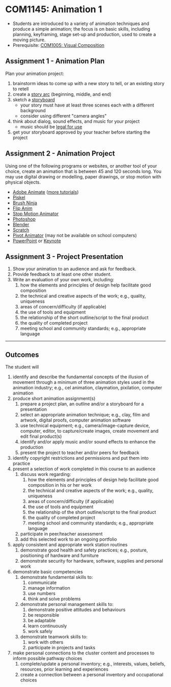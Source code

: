 # COM1145: Animation 1

* Students are introduced to a variety of animation techniques and produce a simple animation; the focus is on basic skills, including planning, keyframing, stage set-up and production, used to create a moving picture.
* Prerequisite: [COM1005: Visual Composition](COM1105.md)

## Assignment 1 - Animation Plan

Plan your animation project:

1. brainstorm ideas to come up with a new story to tell, or an existing story to retell
2. create a [story arc](https://en.wikipedia.org/wiki/Story_arc) (beginning, middle, and end)
3. sketch a [storyboard](https://en.wikipedia.org/wiki/Storyboard)
    * your story must have at least three scenes each with a different background
    * consider using different "camera angles"
4. think about dialog, sound effects, and music for your project
    * music should be [legal for use](https://creativecommons.org/about/program-areas/arts-culture/arts-culture-resources/legalmusicforvideos/)
5. get your storyboard approved by your teacher before starting the project

## Assignment 2 - Animation Project

Using one of the following programs or websites, or another tool of your choice, create an animation that is between 45 and 120 seconds long. You may use digital drawing or modelling, paper drawings, or stop motion with physical objects.

* [Adobe Animate](https://www.linkedin.com/learning/adobe-animate-essential-training/animating-media-with-adobe-animate?u=100056737) ([more tutorials](https://www.linkedin.com/learning/search?keywords=adobe%20animate&u=100056737))
* [Piskel](https://www.piskelapp.com/)
* [Brush Ninja](https://brush.ninja/)
* [Flip Anim](https://flipanim.com/)
* [Stop Motion Animator](https://chrome.google.com/webstore/detail/stop-motion-animator/dhgmfcabdnkbdhelnooodefedbilcpho)
* [Photoshop](https://creativecloud.adobe.com/discover/article/how-to-make-a-stop-motion-animation)
* [Blender](https://www.linkedin.com/learning/blender-3-essential-training/introducing-blender-3-0-for-beginners?u=100056737)
* [Scratch](https://scratch.mit.edu/)
* [Pivot Animator](https://pivotanimator.net/) (may not be available on school computers)
* [PowerPoint](https://www.microsoft.com/en-ca/microsoft-365/powerpoint) or [Keynote](https://www.apple.com/ca/keynote/)

## Assignment 3 - Project Presentation

1. Show your animation to an audience and ask for feedback.
2. Provide feedback to at least one other student.
3. Write an evaluation of your own work, including:
    1. how the elements and principles of design help facilitate good composition
    2. the technical and creative aspects of the work; e.g., quality, uniqueness
    3. areas of concern/difficulty (if applicable)
    4. the use of tools and equipment
    5. the relationship of the short outline/script to the final product
    6. the quality of completed project
    7. meeting school and community standards; e.g., appropriate language

---

## Outcomes

The student will

1. identify and describe the fundamental concepts of the illusion of movement through a minimum of three animation styles used in the animation industry; e.g., cel animation, claymation, pixilation, computer animation
2. produce short animation assignment(s)
    1. prepare a project plan, an outline and/or a storyboard for a presentation
    2. select an appropriate animation technique; e.g., clay, film and artwork, digital proofs, computer animation software
    3. use technical equipment; e.g., camera/image-capture device, computer, editor, to capture/create images, create movement and edit final product(s)
    4. identify and/or apply music and/or sound effects to enhance the production
    5. present the project to teacher and/or peers for feedback
3. identify copyright restrictions and permissions and put them into practice
4. present a selection of work completed in this course to an audience
    1. discuss work regarding:
        1. how the elements and principles of design help facilitate good composition in his or her work
        2. the technical and creative aspects of the work; e.g., quality, uniqueness
        3. areas of concern/difficulty (if applicable)
        4. the use of tools and equipment
        5. the relationship of the short outline/script to the final product
        6. the quality of completed project
        7. meeting school and community standards; e.g., appropriate language
    2. participate in peer/teacher assessment
    3. add this selected work to an ongoing portfolio
5. apply consistent and appropriate work station routines
    1. demonstrate good health and safety practices; e.g., posture, positioning of hardware and furniture
    2. demonstrate security for hardware, software, supplies and personal work
6. demonstrate basic competencies
    1. demonstrate fundamental skills to:
        1. communicate
        2. manage information
        3. use numbers
        4. think and solve problems
    2. demonstrate personal management skills to:
        1. demonstrate positive attitudes and behaviours
        2. be responsible
        3. be adaptable
        4. learn continuously
        5. work safely
    3. demonstrate teamwork skills to:
        1. work with others
        2. participate in projects and tasks
7. make personal connections to the cluster content and processes to inform possible pathway choices
    1. complete/update a personal inventory; e.g., interests, values, beliefs, resources, prior learning and experiences
    2. create a connection between a personal inventory and occupational choices
